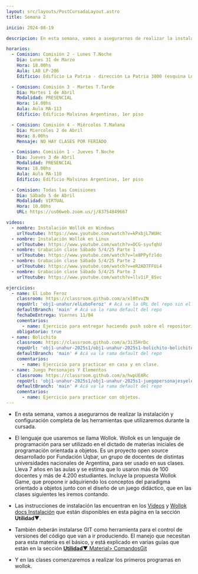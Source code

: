 ```yaml
---
layout: src/layouts/PostCursadaLayout.astro
title: Semana 2

inicio: 2024-08-19

descripcion: En esta semana, vamos a asegurarnos de realizar la instalación y configuración completa de las herramientas que utilizaremos durante la cursada.

horarios:
  - Comision: Comisión 2 - Lunes T.Noche
    Dia: Lunes 31 de Marzo
    Hora: 18.00hs
    Aula: LAB LP-206
    Edificio: Edificio La Patria - dirección La Patria 3800 (esquina Los Toldos)

  - Comision: Comisión 3 - Martes T.Tarde
    Dia: Martes 1 de Abril
    Modalidad: PRESENCIAL
    Hora: 14.00hs
    Aula: Aula MA-113
    Edificio: Edificio Malvinas Argentinas, 1er piso

  - Comision: Comisión 4 - Miércoles T.Mañana
    Dia: Miercoles 2 de Abril
    Hora: 8.00hs
    Mensaje: NO HAY CLASES POR FERIADO

  - Comision: Comisión 1 - Jueves T.Noche
    Dia: Jueves 3 de Abril
    Modalidad: PRESENCIAL
    Hora: 18.00hs
    Aula: Aula MA-110
    Edificio: Edificio Malvinas Argentinas, 1er piso

  - Comision: Todas las Comisiones
    Dia: Sábado 5 de Abril
    Modalidad: VIRTUAL
    Hora: 10.00hs
    URL: https://us06web.zoom.us/j/83754849667

videos:
  - nombre: Instalación Wollok en Windows
    urlYoutube: https://www.youtube.com/watch?v=kPxbjL7WUHc
  - nombre: Instalación Wollok en Linux
    urlYoutube: https://www.youtube.com/watch?v=DCG-syufqhU
  - nombre: Grabación clase Sábado 5/4/25 Parte 1
    urlYoutube: https://www.youtube.com/watch?v=le8PPyfzldo
  - nombre: Grabación clase Sábado 5/4/25 Parte 2
    urlYoutube: https://www.youtube.com/watch?v=eR2AD7FFUi4
  - nombre: Grabación clase Sábado 5/4/25 Parte 3
    urlYoutube: https://www.youtube.com/watch?v=llv1iF_8Svc

ejercicios:
  - name: El Lobo Feroz
    classroom: https://classroom.github.com/a/xl0TvvZN
    repoUrl: 'obj1-unahur/elLoboFeroz' # Acá va la URL del repo sin el "https://github.com/"
    defaultBranch: 'main' # Acá va la rama default del repo
    fechaDeEntrega: Viernes 11/04
    comentarios:
      - name: Ejercicio para entregar haciendo push sobre el repositorio con la asignación correspondiente.
    obligatorio: true
  - name: Bolichito
    classroom: https://classroom.github.com/a/3i35HrDc
    repoUrl: 'obj1-unahur-2025s1/obj1-unahur-2025s1-bolichito-bolichito' # Acá va la URL del repo sin el "https://github.com/"
    defaultBranch: 'main' # Acá va la rama default del repo
    comentarios:
      - name: Ejercicio para practicar en casa y en clase.
  - name: Juego Personajes Y Elementos
    classroom: https://classroom.github.com/a/hwpUEARc
    repoUrl: 'obj1-unahur-2025s1/obj1-unahur-2025s1-juegopersonajesyelementos-juegoPersonajesYElementos' # Acá va la URL del repo sin el "https://github.com/"
    defaultBranch: 'main' # Acá va la rama default del repo
    comentarios:
      - name: Ejercicio para practicar con objetos.
---
```


- En esta semana, vamos a asegurarnos de realizar la instalación y configuración completa de las herramientas que utilizaremos durante la cursada.

- El lenguaje que usaremos se llama Wollok. Wollok es un lenguaje de programación para ser utilizado en el dictado de materias iniciales de programación orientada a objetos. Es un proyecto open source desarrollado por Fundación Uqbar, un grupo de docentes de distintas universidades nacionales de Argentina, para ser usado en sus clases. Lleva 7 años en las aulas y se estima que lo usaron más de 100 docentes y más de 4.200 estudiantes. Incluye la propuesta Wollok Game, que propone ir adquiriendo los conceptos del paradigma orientado a objetos junto con el diseño de un juego didáctico, que en las clases siguientes les iremos contando.

- Las instrucciones de instalación las encuentran en los <a href="/videos" target="_blank">Videos</a>
  y <a href="https://www.wollok.org/getting_started/installation/" target="_blank">Wollok docs Instalación</a>
  que están disponibles en esta página en la sección **Utilidad**▼.

- También deberán instalarse GIT como herramienta para el control de versiones del código que van a ir produciendo. El manejo que necesitan para esta materia es el básico, y está explicado en varias guías que están en la sección <a href="/material#ComandosBasicos" target="_blank">**Utilidad**▼ Material> ComandosGit</a>

- Y en las clases comenzaremos a realizar los primeros programas en wollok.

